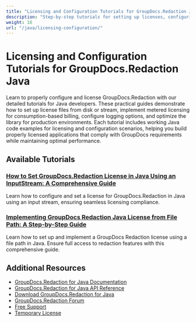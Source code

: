 ```yaml
---
title: "Licensing and Configuration Tutorials for GroupDocs.Redaction Java"
description: "Step-by-step tutorials for setting up licenses, configuring GroupDocs.Redaction, and implementing metered licensing in Java applications."
weight: 16
url: "/java/licensing-configuration/"
---
```

# Licensing and Configuration Tutorials for GroupDocs.Redaction Java

Learn to properly configure and license GroupDocs.Redaction with our detailed tutorials for Java developers. These practical guides demonstrate how to set up license files from disk or stream, implement metered licensing for consumption-based billing, configure logging options, and optimize the library for production environments. Each tutorial includes working Java code examples for licensing and configuration scenarios, helping you build properly licensed applications that comply with GroupDocs requirements while maintaining optimal performance.

## Available Tutorials

### [How to Set GroupDocs.Redaction License in Java Using an InputStream&#58; A Comprehensive Guide](./groupdocs-redaction-license-java-stream-setup/)
Learn how to configure and set a license for GroupDocs.Redaction in Java using an input stream, ensuring seamless licensing compliance.

### [Implementing GroupDocs Redaction Java License from File Path&#58; A Step-by-Step Guide](./implement-groupdocs-redaction-java-license-file-path/)
Learn how to set up and implement a GroupDocs Redaction license using a file path in Java. Ensure full access to redaction features with this comprehensive guide.

## Additional Resources

- [GroupDocs.Redaction for Java Documentation](https://docs.groupdocs.com/redaction/java/)
- [GroupDocs.Redaction for Java API Reference](https://reference.groupdocs.com/redaction/java/)
- [Download GroupDocs.Redaction for Java](https://releases.groupdocs.com/redaction/java/)
- [GroupDocs.Redaction Forum](https://forum.groupdocs.com/c/redaction)
- [Free Support](https://forum.groupdocs.com/)
- [Temporary License](https://purchase.groupdocs.com/temporary-license/)
